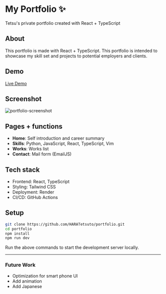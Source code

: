 # My Portfolio ✨

Tetsu's private portfolio created with React + TypeScript

## About

This portfolio is made with React + TypeScript.
This portfolio is intended to showcase my skill set and projects to potential employers and clients.

## Demo

[Live Demo](https://tetsuto-hara-portfolio.onrender.com/)

## Screenshot

![portfolio-screenshot]()

## Pages + functions

- **Home**: Self introduction and career summary
- **Skills**: Python, JavaScript, React, TypeScript, Vim
- **Works**: Works list
- **Contact**: Mail form (EmailJS)

## Tech stack

- Frontend: React, TypeScript
- Styling: Tailwind CSS
- Deployment: Render
- CI/CD: GitHub Actions

## Setup

```bash
git clone https://github.com/HARATetsuto/portfolio.git
cd portfolio
npm install
npm run dev
```

Run the above commands to start the development server locally.

---

### **Future Work**

- Optimization for smart phone UI
- Add animation
- Add Japanese
